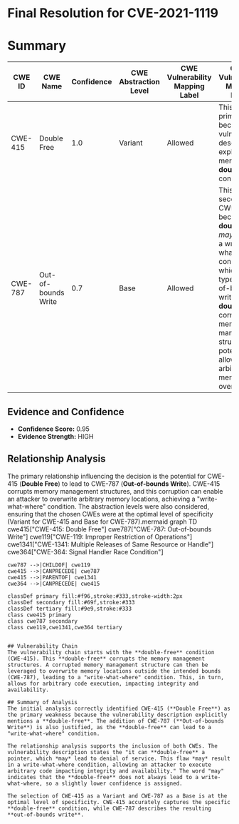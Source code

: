 # Final Resolution for CVE-2021-1119

# Summary
| CWE ID | CWE Name | Confidence | CWE Abstraction Level | CWE Vulnerability Mapping Label | CWE-Vulnerability Mapping Notes |
|---|---|---|---|---|---|
| CWE-415 | Double Free | 1.0 | Variant | Allowed | This is the primary CWE because the vulnerability description explicitly mentions a **double-free** condition. |
| CWE-787 | Out-of-bounds Write | 0.7 | Base | Allowed | This is a secondary CWE because the **double-free** *may* lead to a write-what-where condition, which is a type of out-of-bounds write. The **double-free** corrupts memory management structures, potentially allowing arbitrary memory overwrites. |

## Evidence and Confidence

*   **Confidence Score:** 0.95
*   **Evidence Strength:** HIGH

## Relationship Analysis
The primary relationship influencing the decision is the potential for CWE-415 (**Double Free**) to lead to CWE-787 (**Out-of-bounds Write**). CWE-415 corrupts memory management structures, and this corruption can enable an attacker to overwrite arbitrary memory locations, achieving a "write-what-where" condition. The abstraction levels were also considered, ensuring that the chosen CWEs were at the optimal level of specificity (Variant for CWE-415 and Base for CWE-787).mermaid
graph TD
    cwe415["CWE-415: Double Free"]
    cwe787["CWE-787: Out-of-bounds Write"]
    cwe119["CWE-119: Improper Restriction of Operations"]
    cwe1341["CWE-1341: Multiple Releases of Same Resource or Handle"]
    cwe364["CWE-364: Signal Handler Race Condition"]
    
    cwe787 -->|CHILDOF| cwe119
    cwe415 -->|CANPRECEDE| cwe787
    cwe415 -->|PARENTOF| cwe1341
    cwe364 -->|CANPRECEDE| cwe415

    classDef primary fill:#f96,stroke:#333,stroke-width:2px
    classDef secondary fill:#69f,stroke:#333
    classDef tertiary fill:#9e9,stroke:#333
    class cwe415 primary
    class cwe787 secondary
    class cwe119,cwe1341,cwe364 tertiary
```

## Vulnerability Chain
The vulnerability chain starts with the **double-free** condition (CWE-415). This **double-free** corrupts the memory management structures. A corrupted memory management structure can then be leveraged to overwrite memory locations outside the intended bounds (CWE-787), leading to a "write-what-where" condition. This, in turn, allows for arbitrary code execution, impacting integrity and availability.

## Summary of Analysis
The initial analysis correctly identified CWE-415 (**Double Free**) as the primary weakness because the vulnerability description explicitly mentions a **double-free**. The addition of CWE-787 (**Out-of-bounds Write**) is also justified, as the **double-free** can lead to a "write-what-where" condition.

The relationship analysis supports the inclusion of both CWEs. The vulnerability description states the "it can **double-free** a pointer, which *may* lead to denial of service. This flaw *may* result in a write-what-where condition, allowing an attacker to execute arbitrary code impacting integrity and availability." The word "may" indicates that the **double-free** does not always lead to a write-what-where, so a slightly lower confidence is assigned.

The selection of CWE-415 as a Variant and CWE-787 as a Base is at the optimal level of specificity. CWE-415 accurately captures the specific **double-free** condition, while CWE-787 describes the resulting **out-of-bounds write**.

```